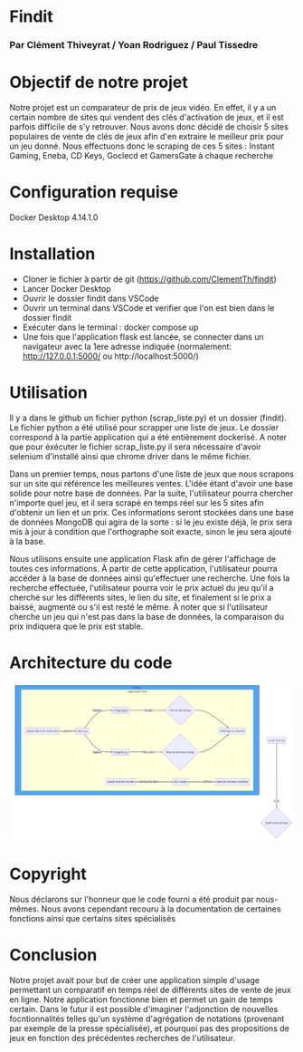 # Findit
### Par Clément Thiveyrat / Yoan Rodriguez / Paul Tissedre

# Objectif de notre projet

Notre projet est un comparateur de prix de jeux vidéo. En effet, il y a un certain nombre de sites qui vendent des clés d'activation de jeux, et il est parfois difficile de s'y retrouver. Nous avons donc décidé de choisir 5 sites populaires de vente de clés de jeux afin d'en extraire le meilleur prix pour un jeu donné. Nous effectuons donc le scraping de ces 5 sites : Instant Gaming, Eneba, CD Keys, Goclecd et GamersGate à chaque recherche

# Configuration requise

Docker Desktop 4.14.1.0

# Installation

- Cloner le fichier à partir de git (https://github.com/ClementTh/findit)
- Lancer Docker Desktop
- Ouvrir le dossier findit dans VSCode
- Ouvrir un terminal dans VSCode et verifier que l'on est bien dans le dossier findit
- Exécuter dans le terminal : docker compose up
- Une fois que l'application flask est lancée, se connecter dans un navigateur avec la 1ere adresse indiquée (normalement: http://127.0.0.1:5000/ ou http://localhost:5000/)

# Utilisation

Il y a dans le github un fichier python (scrap_liste.py) et un dossier (findit). Le fichier python a été utilisé pour scrapper une liste de jeux. Le dossier correspond à la partie application qui a été entièrement dockerisé. A noter que pour éxécuter le fichier scrap_liste.py il sera nécessaire d'avoir selenium d'installé ainsi que chrome driver dans le même fichier.

Dans un premier temps, nous partons d'une liste de jeux que nous scrapons sur un site qui référence les meilleures ventes. L'idée étant d'avoir une base solide pour notre base de données. Par la suite, l'utilisateur pourra chercher n'importe quel jeu, et il sera scrapé en temps réel sur les 5 sites afin d'obtenir un lien et un prix. Ces informations seront stockées dans une base de données MongoDB qui agira de la sorte : si le jeu existe déjà, le prix sera mis à jour à condition que l'orthographe soit exacte, sinon le jeu sera ajouté à la base.

Nous utilisons ensuite une application Flask afin de gérer l'affichage de toutes ces informations. À partir de cette application, l'utilisateur pourra accéder à la base de données ainsi qu'effectuer une recherche. Une fois la recherche effectuée, l'utilisateur pourra voir le prix actuel du jeu qu'il a cherché sur les différents sites, le lien du site, et finalement si le prix a baissé, augmenté ou s'il est resté le même. À noter que si l'utilisateur cherche un jeu qui n'est pas dans la base de données, la comparaison du prix indiquera que le prix est stable.


# Architecture du code 

![image](https://github.com/ClementTh/findit/blob/8179de180a45a32f07099d46ae8cf9ed7f7e6a04/graph.PNG)

# Copyright

Nous déclarons sur l'honneur que le code fourni a été produit par nous-mêmes. Nous avons cependant recouru à la documentation de certaines fonctions ainsi que certains sites spécialisés

# Conclusion

Notre projet avait pour but de créer une application simple d'usage permettant un comparatif en temps réel de différents sites de vente de jeux en ligne. Notre application fonctionne bien et permet un gain de temps certain. Dans le futur il est possible d'imaginer l'adjonction de nouvelles focntionnalités telles qu'un système d'agrégation de notations (provenant par exemple de la presse spécialisée), et pourquoi pas des propositions de jeux en fonction des précédentes recherches de l'utilisateur.
